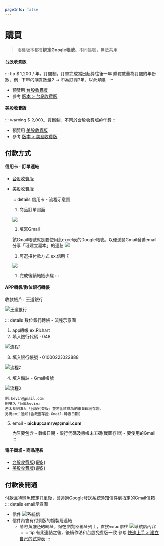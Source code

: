 ```yaml
---
pageInfo: false
---
```


# 購買

> 兩種版本都會**綁定Google帳號**。不同帳號，無法共用

#### 台股收費版

 ::: tip $ 1,200 / 年。訂閱制，訂單完成當日起算往後一年
 購買數量為訂閱的年份數，例 : 下單的購買數量2 → 即為訂閱2年。以此類推..
 :::
 - 預覽用 [台股收費版](https://docs.google.com/spreadsheets/d/1HQE6sgELw7jaiaUFFG-Rlf1bIdRpr4RNo1d43duKRr8)
 - 參考 [版本 > 台股收費版](/Version/台股免費版.md)

#### 美股收費版

 ::: warning $ 2,000。買斷制，不同於台股收費版的年費
 :::
 - 預覽用 [美股收費版](https://docs.google.com/spreadsheets/d/1tRNgBzPeiY8uIptyv7b59INGh-3ffm-yWGMO9GR77ak)
 - 參考 [版本 > 美股收費版](/Version/%E7%BE%8E%E8%82%A1%E7%89%88.md)

## 付款方式

#### 信用卡 - 訂單連結

 - [台股收費版](https://cart.cashier.ecpay.com.tw/qp/ntY1)
 - [美股收費版](https://cart.cashier.ecpay.com.tw/qp/naqB)

   ::: details 信用卡 - 流程示意圖
   1. 商品訂單畫面

   ![](../../.vuepress/public/images/進階功能_信用卡付款_流程1.jpg)

   1. 填寫Gmail

    該Gmail帳號就是要使用此excel表的Google帳號。以便透過Gmail發送email分享「可建立副本」的連結
   ![](../../.vuepress/public/images/進階功能_信用卡付款_流程2.jpg)
   
   1. 可選擇付款方式 ex.信用卡

   ![](../../.vuepress/public/images/進階功能_信用卡付款_流程3.jpg)

   1. 完成後續結帳步驟
   :::

#### APP轉帳/數位銀行轉帳

  收款帳戶 : 王道銀行

  ![王道銀行](../../.vuepress/public/images/王道銀行.jpg)

  ::: details 數位銀行轉帳 - 流程示意圖
   1. app轉帳 ex.Richart
   2. 填入銀行代碼 - 048

   ![流程1](../../.vuepress/public/images/進階功能_數位轉帳_流程1.jpg)


   3. 填入銀行帳號 - 01000225022888

   ![流程2](../../.vuepress/public/images/進階功能_數位轉帳_流程2.jpg)


   4. 填入備註 - Gmail帳號

   ![流程3](../../.vuepress/public/images/進階功能_數位轉帳_流程3.jpg)

    例:kevin@gmail.com
    則填入「台股kevin」
    若太長則填入「台股付費版」並將匯款成功的畫面截圖存證。
    另寄emil通知(含截圖存證.Gmail.轉帳日期)

   5. email - __pickupcamry@gmail.com__

      內容要包含
    - 轉帳日期
    - 銀行代碼及轉帳末五碼(截圖存證)
    - 要使用的Gmail
   :::

#### 電子商城 - 商品連結

 - [台股收費版(蝦皮)](https://shopee.tw/Google%E8%A9%A6%E7%AE%97%E8%A1%A8%E3%80%90%E5%85%A8%E8%87%AA%E5%8B%95%E8%82%A1%E7%A5%A8%E7%AE%A1%E7%90%86%E8%A1%A8-%E5%8F%B0%E8%82%A1%E4%BB%98%E8%B2%BB%E7%89%88%E3%80%91%F0%9F%93%9DExcel-%E8%82%A1%E7%A5%A8%E7%AE%A1%E7%90%86-%E7%AF%84%E6%9C%AC-%E8%87%AA%E5%8B%95%E5%8C%96-%E8%82%A1%E7%A5%A8%E8%A8%98%E5%B8%B3-%E8%82%A1%E7%A5%A8%E6%95%B4%E7%90%86-%E8%82%A1%E7%A5%A8%E6%90%8D%E7%9B%8A-i.150537601.9985869773?position=1)
 - [美股收費版(蝦皮)](https://shopee.tw/Google%E8%A9%A6%E7%AE%97%E8%A1%A8%E3%80%90%E5%85%A8%E8%87%AA%E5%8B%95%E8%82%A1%E7%A5%A8%E7%AE%A1%E7%90%86%E8%A1%A8-%E7%BE%8E%E8%82%A1%E4%BB%98%E8%B2%BB%E7%89%88%E3%80%91%F0%9F%93%9DExcel-%E8%82%A1%E7%A5%A8%E7%AE%A1%E7%90%86-%E7%AF%84%E6%9C%AC-%E7%BE%8E%E8%82%A1-%E8%82%A1%E7%A5%A8%E8%A8%98%E5%B8%B3-%E8%82%A1%E7%A5%A8%E6%95%B4%E7%90%86-%E8%82%A1%E7%A5%A8%E6%90%8D%E7%9B%8A-i.150537601.3195478292?sp_atk=e1dab470-61cc-4acb-adc1-abae42693845)

## 付款後開通

 付款且待懶魚確定訂單後，會透過Google發送系統通知信件到指定的Gmail信箱
 ::: details email示意圖
  - 信件
  ![系統信](../../.vuepress/public/images/進階功能_購買_系統信.jpg)
  - 信件內會有付費版的複製用連結
    - 請將黃底色的網址，貼在瀏覽器網址列上，直接enter前往
  ![系統信內容](../../.vuepress/public/images/進階功能_購買_系統信內容.jpg)
 :::
 ::: tip 有此連結之後，後續作法和台股免費版一致
  參考 [快速上手 > 建立自己的試算表](../QuickStart/第一次使用.md#建立自己的試算表)
 :::